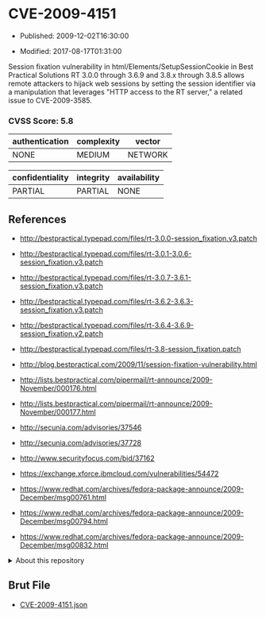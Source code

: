 # CVE-2009-4151

- Published: 2009-12-02T16:30:00

- Modified: 2017-08-17T01:31:00

Session fixation vulnerability in html/Elements/SetupSessionCookie in Best Practical Solutions RT 3.0.0 through 3.6.9 and 3.8.x through 3.8.5 allows remote attackers to hijack web sessions by setting the session identifier via a manipulation that leverages "HTTP access to the RT server," a related issue to CVE-2009-3585.

### CVSS Score: **5.8**

| authentication | complexity | vector |
| --- | --- | --- |
| NONE | MEDIUM | NETWORK |

| confidentiality | integrity | availability |
| --- | --- | --- |
| PARTIAL | PARTIAL | NONE |

## References

* http://bestpractical.typepad.com/files/rt-3.0.0-session_fixation.v3.patch

* http://bestpractical.typepad.com/files/rt-3.0.1-3.0.6-session_fixation.v3.patch

* http://bestpractical.typepad.com/files/rt-3.0.7-3.6.1-session_fixation.v3.patch

* http://bestpractical.typepad.com/files/rt-3.6.2-3.6.3-session_fixation.v3.patch

* http://bestpractical.typepad.com/files/rt-3.6.4-3.6.9-session_fixation.v2.patch

* http://bestpractical.typepad.com/files/rt-3.8-session_fixation.patch

* http://blog.bestpractical.com/2009/11/session-fixation-vulnerability.html

* http://lists.bestpractical.com/pipermail/rt-announce/2009-November/000176.html

* http://lists.bestpractical.com/pipermail/rt-announce/2009-November/000177.html

* http://secunia.com/advisories/37546

* http://secunia.com/advisories/37728

* http://www.securityfocus.com/bid/37162

* https://exchange.xforce.ibmcloud.com/vulnerabilities/54472

* https://www.redhat.com/archives/fedora-package-announce/2009-December/msg00761.html

* https://www.redhat.com/archives/fedora-package-announce/2009-December/msg00794.html

* https://www.redhat.com/archives/fedora-package-announce/2009-December/msg00832.html

<details>
<summary>About this repository</summary> 

  This repository is part of the project [Live Hack CVE](https://github.com/Live-Hack-CVE). Main website can be found [www.live-hack.org](https://www.live-hack.org) 
  
  Made by [Sn0wAlice](https://github.com/Sn0wAlice) for the people that care about security and need to have a feed of the latest CVEs. Hope you enjoy it, don't forget to star the repo and follow me on [Twitter](https://twitter.com/Sn0wAlice) and [Github](https://github.com/Sn0wAlice). And that is my [personnal website](https://www.alice-snow.me/)

  - [Home Page](https://github.com/Live-Hack-CVE)
  - [Framework](https://github.com/Live-Hack-CVE/cve-framework)
  - [CVE database](https://github.com/Live-Hack-CVE/full_database)
  - [Changelog](https://github.com/Live-Hack-CVE/Changelog)
</details>

## Brut File

* [CVE-2009-4151.json](https://raw.githubusercontent.com/Live-Hack-CVE/full_database/main/cves/2009/CVE-2009-4151.json)

